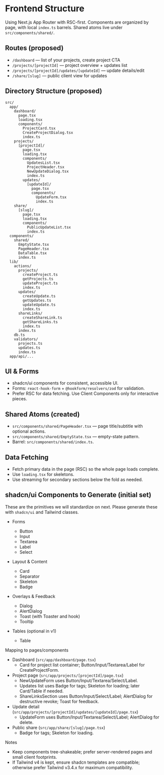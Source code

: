 # Frontend Structure

Using Next.js App Router with RSC-first. Components are organized by page, with local `index.ts` barrels. Shared atoms live under `src/components/shared/`.

## Routes (proposed)
- `/dashboard` — list of your projects, create project CTA
- `/projects/[projectId]` — project overview + updates list
- `/projects/[projectId]/updates/[updateId]` — update details/edit
- `/share/[slug]` — public client view for updates

## Directory Structure (proposed)
```
src/
  app/
    dashboard/
      page.tsx
      loading.tsx
      components/
        ProjectCard.tsx
        CreateProjectDialog.tsx
        index.ts
    projects/
      [projectId]/
        page.tsx
        loading.tsx
        components/
          UpdatesList.tsx
          ProjectHeader.tsx
          NewUpdateDialog.tsx
          index.ts
        updates/
          [updateId]/
            page.tsx
            components/
              UpdateForm.tsx
              index.ts
    share/
      [slug]/
        page.tsx
        loading.tsx
        components/
          PublicUpdateList.tsx
          index.ts
  components/
    shared/
      EmptyState.tsx
      PageHeader.tsx
      DataTable.tsx
      index.ts
  lib/
    actions/
      projects/
        createProject.ts
        getProjects.ts
        updateProject.ts
        index.ts
      updates/
        createUpdate.ts
        getUpdates.ts
        updateUpdate.ts
        index.ts
      shareLinks/
        createShareLink.ts
        getShareLinks.ts
        index.ts
      index.ts
    db.ts
    validators/
      projects.ts
      updates.ts
      index.ts
  app/api/...
```

## UI & Forms
- shadcn/ui components for consistent, accessible UI.
- Forms: `react-hook-form` + `@hookform/resolvers/zod` for validation.
- Prefer RSC for data fetching. Use Client Components only for interactive pieces.

## Shared Atoms (created)
- `src/components/shared/PageHeader.tsx` — page title/subtitle with optional actions.
- `src/components/shared/EmptyState.tsx` — empty-state pattern.
- Barrel: `src/components/shared/index.ts`.

## Data Fetching
- Fetch primary data in the page (RSC) so the whole page loads complete.
- Use `loading.tsx` for skeletons.
- Use streaming for secondary sections below the fold as needed.

## shadcn/ui Components to Generate (initial set)
These are the primitives we will standardize on next. Please generate these with `shadcn/ui` and Tailwind classes.

- Forms
  - Button
  - Input
  - Textarea
  - Label
  - Select

- Layout & Content
  - Card
  - Separator
  - Skeleton
  - Badge

- Overlays & Feedback
  - Dialog
  - AlertDialog
  - Toast (with Toaster and hook)
  - Tooltip

- Tables (optional in v1)
  - Table

Mapping to pages/components
- Dashboard (`src/app/dashboard/page.tsx`)
  - Card for project list container; Button/Input/Textarea/Label for CreateProjectForm.
- Project page (`src/app/projects/[projectId]/page.tsx`)
  - NewUpdateForm uses Button/Input/Textarea/Select/Label.
  - Updates list uses Badge for tags; Skeleton for loading; later Card/Table if needed.
  - ShareLinksSection uses Button/Input/Select/Label; AlertDialog for destructive revoke; Toast for feedback.
- Update detail (`src/app/projects/[projectId]/updates/[updateId]/page.tsx`)
  - UpdateForm uses Button/Input/Textarea/Select/Label; AlertDialog for delete.
- Public share (`src/app/share/[slug]/page.tsx`)
  - Badge for tags; Skeleton for loading.

Notes
- Keep components tree-shakeable; prefer server-rendered pages and small client footprints.
- If Tailwind v4 is kept, ensure shadcn templates are compatible; otherwise prefer Tailwind v3.4.x for maximum compatibility.
